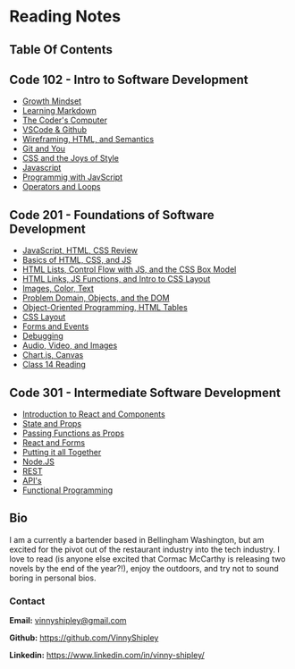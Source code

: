 # Reading Notes

## **Table Of Contents**

## Code 102 - Intro to Software Development

* [Growth Mindset](102ReadingNotes/growthmind.md)
* [Learning Markdown](102ReadingNotes/class01.md)
* [The Coder's Computer](102ReadingNotes/class02.md)
* [VSCode & Github](102ReadingNotes/gitlearn.md)
* [Wireframing, HTML, and Semantics](102ReadingNotes/class04.md)
* [Git and You](102ReadingNotes/read03.md)
* [CSS and the Joys of Style](102ReadingNotes/read05.md)
* [Javascript](102ReadingNotes/read06.md)
* [Programmig with JavScript](102ReadingNotes/read07.md)
* [Operators and Loops](102ReadingNotes/read08.md)

## Code 201 - Foundations of Software Development

* [JavaScript, HTML, CSS Review](201ReadingNotes/class-01.md)
* [Basics of HTML, CSS, and JS](201ReadingNotes/class-02.md)
* [HTML Lists, Control Flow with JS, and the CSS Box Model](201ReadingNotes/class-03.md)
* [HTML Links, JS Functions, and Intro to CSS Layout](201ReadingNotes/class-04.md)
* [Images, Color, Text](201ReadingNotes/class-05.md)
* [Problem Domain, Objects, and the DOM](201ReadingNotes/class-06.md)
* [Object-Oriented Programming, HTML Tables](201ReadingNotes/class-07.md)
* [CSS Layout](201ReadingNotes/class-08.md)
* [Forms and Events](201ReadingNotes/class-09.md)
* [Debugging](201ReadingNotes/class-10.md)
* [Audio, Video, and Images](201ReadingNotes/class-11.md)
* [Chart.js, Canvas](201ReadingNotes/class-12.md)
* [Class 14 Reading](201ReadingNotes/class-14.md)

## Code 301 - Intermediate Software Development

* [Introduction to React and Components](301/class01.md)
* [State and Props](301/class02.md)
* [Passing Functions as Props](301/class03.md)
* [React and Forms](301/class04.md)
* [Putting it all Together](301/class05.md)
* [Node.JS](301/class06.md)
* [REST](301/class07.md)
* [API's](301/class08.md)
* [Functional Programming](301/class09.md)

## Bio

I am a currently a bartender based in Bellingham Washington, but am excited for the pivot out of the restaurant industry into the tech industry. I love to read (is anyone else excited that Cormac McCarthy is releasing two novels by the end of the year?!), enjoy the outdoors, and try not to sound boring in personal bios.

### Contact

**Email:** vinnyshipley@gmail.com

**Github:** https://github.com/VinnyShipley

**Linkedin:** https://www.linkedin.com/in/vinny-shipley/
